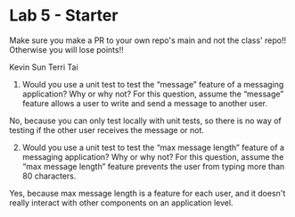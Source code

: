 # Lab 5 - Starter
Make sure you make a PR to your own repo's main and not the class' repo!! Otherwise you will lose points!!

Kevin Sun
Terri Tai

1) Would you use a unit test to test the “message” feature of a messaging application? Why or why not? For this question, assume the “message” feature allows a user to write and send a message to another user.

No, because you can only test locally with unit tests, so there is no way of testing if the other user receives the message or not.

2) Would you use a unit test to test the “max message length” feature of a messaging application? Why or why not? For this question, assume the “max message length” feature prevents the user from typing more than 80 characters.

Yes, because max message length is a feature for each user, and it doesn't really interact with other components on an application level.

